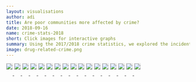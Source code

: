 ```yaml
---
layout: visualisations
author: adi
title: Are poor communities more affected by crime?
date: 2018-09-16
name: crime-stats-2018
short: Click images for interactive graphs
summary: Using the 2017/2018 crime statistics, we explored the incidents of various crimes by police station are average household income.
image: drug-related-crime.png
--- 
```


<a href="/img/articles/crimestats/carjacking.html" target="_blank">
  <img style="margin-bottom: 15px; border: 1px solid #ddd;" src="{{ site.baseurl }}/img/articles/crimestats/carjacking.svg"/>
</a>

<a href="/img/articles/crimestats/commercial-crime.html" target="_blank">
  <img style="margin-bottom: 15px; border: 1px solid #ddd;" src="{{ site.baseurl }}/img/articles/crimestats/commercial-crime.svg"/>
</a>

<a href="/img/articles/crimestats/common-assault.html" target="_blank">
  <img style="margin-bottom: 15px; border: 1px solid #ddd;" src="{{ site.baseurl }}/img/articles/crimestats/common-assault.svg"/>
</a>

<a href="/img/articles/crimestats/contact-crimes.html" target="_blank">
  <img style="margin-bottom: 15px; border: 1px solid #ddd;" src="{{ site.baseurl }}/img/articles/crimestats/contact-crimes.svg"/>
</a>

<a href="/img/articles/crimestats/contact-related-crimes.html" target="_blank">
  <img style="margin-bottom: 15px; border: 1px solid #ddd;" src="{{ site.baseurl }}/img/articles/crimestats/contact-related-crimes.svg"/>
</a>

<a href="/img/articles/crimestats/dui-alcohol-drugs.html" target="_blank">
  <img style="margin-bottom: 15px; border: 1px solid #ddd;" src="{{ site.baseurl }}/img/articles/crimestats/dui-alcohol-drugs.svg"/>
</a>

<a href="/img/articles/crimestats/drug-crimes.html" target="_blank">
  <img style="margin-bottom: 15px; border: 1px solid #ddd;" src="{{ site.baseurl }}/img/articles/crimestats/drug-crimes.svg"/>
</a>

<a href="/img/articles/crimestats/illegal-possession.html" target="_blank">
  <img style="margin-bottom: 15px; border: 1px solid #ddd;" src="{{ site.baseurl }}/img/articles/crimestats/illegal-possession.svg"/>
</a>

<a href="/img/articles/crimestats/murder.html" target="_blank">
  <img style="margin-bottom: 15px; border: 1px solid #ddd;" src="{{ site.baseurl }}/img/articles/crimestats/murder.svg"/>
</a>

<a href="/img/articles/crimestats/attempted-murder.html" target="_blank">
  <img style="margin-bottom: 15px; border: 1px solid #ddd;" src="{{ site.baseurl }}/img/articles/crimestats/attempted-murder.svg"/>
</a>

<a href="/img/articles/crimestats/rape.html" target="_blank">
  <img style="margin-bottom: 15px; border: 1px solid #ddd;" src="{{ site.baseurl }}/img/articles/crimestats/rape.svg"/>
</a>

<a href="/img/articles/crimestats/robbery.html" target="_blank">
  <img style="margin-bottom: 15px; border: 1px solid #ddd;" src="{{ site.baseurl }}/img/articles/crimestats/robbery.svg"/>
</a>

<a href="/img/articles/crimestats/sexual-offences.html" target="_blank">
  <img style="margin-bottom: 15px; border: 1px solid #ddd;" src="{{ site.baseurl }}/img/articles/crimestats/sexual-offences.svg"/>
</a>

<a href="/img/articles/crimestats/burglary-residential.html" target="_blank">
  <img style="margin-bottom: 15px; border: 1px solid #ddd;" src="{{ site.baseurl }}/img/articles/crimestats/burglary-residential.svg"/>
</a>

<a href="/img/articles/crimestats/burglary-non-residential.html" target="_blank">
  <img style="margin-bottom: 15px; border: 1px solid #ddd;" src="{{ site.baseurl }}/img/articles/crimestats/burglary-non-residential.svg"/>
</a>

<a href="/img/articles/crimestats/motor-theft.html" target="_blank">
  <img style="margin-bottom: 15px; border: 1px solid #ddd;" src="{{ site.baseurl }}/img/articles/crimestats/motor-theft.svg"/>
</a>

<a href="/img/articles/crimestats/truck-hijacking.html" target="_blank">
  <img style="margin-bottom: 15px; border: 1px solid #ddd;" src="{{ site.baseurl }}/img/articles/crimestats/truck-hijacking.png"/>
</a>